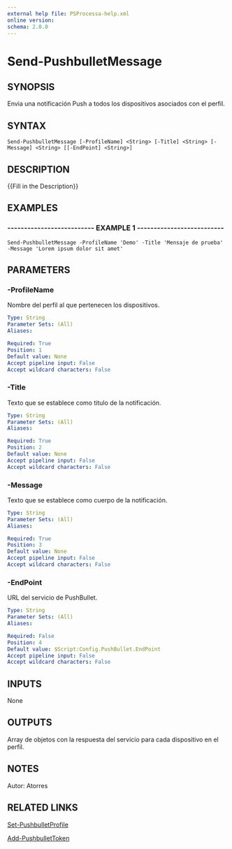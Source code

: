 ```yaml
---
external help file: PSProcessa-help.xml
online version: 
schema: 2.0.0
---
```


# Send-PushbulletMessage

## SYNOPSIS
Envia una notificación Push a todos los dispositivos asociados con el perfil.

## SYNTAX

```
Send-PushbulletMessage [-ProfileName] <String> [-Title] <String> [-Message] <String> [[-EndPoint] <String>]
```

## DESCRIPTION
{{Fill in the Description}}

## EXAMPLES

### -------------------------- EXAMPLE 1 --------------------------
```
Send-PushbulletMessage -ProfileName 'Demo' -Title 'Mensaje de prueba' -Message 'Lorem ipsum dolor sit amet'
```

## PARAMETERS

### -ProfileName
Nombre del perfil al que pertenecen los dispositivos.

```yaml
Type: String
Parameter Sets: (All)
Aliases: 

Required: True
Position: 1
Default value: None
Accept pipeline input: False
Accept wildcard characters: False
```

### -Title
Texto que se establece como titulo de la notificación.

```yaml
Type: String
Parameter Sets: (All)
Aliases: 

Required: True
Position: 2
Default value: None
Accept pipeline input: False
Accept wildcard characters: False
```

### -Message
Texto que se establece como cuerpo de la notificación.

```yaml
Type: String
Parameter Sets: (All)
Aliases: 

Required: True
Position: 3
Default value: None
Accept pipeline input: False
Accept wildcard characters: False
```

### -EndPoint
URL del servicio de PushBullet.

```yaml
Type: String
Parameter Sets: (All)
Aliases: 

Required: False
Position: 4
Default value: $Script:Config.PushBullet.EndPoint
Accept pipeline input: False
Accept wildcard characters: False
```

## INPUTS
None

## OUTPUTS

Array de objetos con la respuesta del servicio para cada dispositivo en el perfil.

## NOTES
Autor: Atorres

## RELATED LINKS

[Set-PushbulletProfile](Set-PushbulletProfile.md)

[Add-PushbulletToken](Add-PushbulletToken.md)

